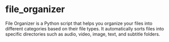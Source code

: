 # file_organizer
File Organizer is a Python script that helps you organize your files into different categories based on their file types. It automatically sorts files into specific directories such as audio, video, image, text, and subtitle folders.
